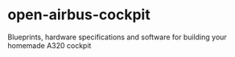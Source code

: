 open-airbus-cockpit
===================

Blueprints, hardware specifications and software for building your homemade A320 cockpit